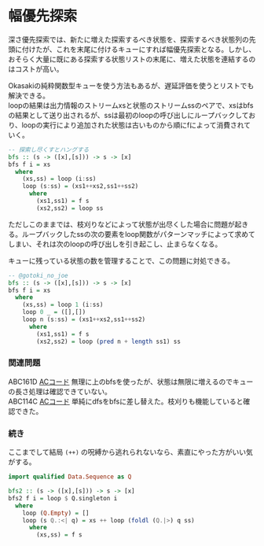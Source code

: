 # 幅優先探索

深さ優先探索では、新たに増えた探索するべき状態を、探索するべき状態列の先頭に付けたが、これを末尾に付けるキューにすれば幅優先探索となる。しかし、おそらく大量に既にある探索する状態リストの末尾に、増えた状態を連結するのはコストが高い。

Okasakiの純粋関数型キューを使う方法もあるが、遅延評価を使うとリストでも解決できる。  
loopの結果は出力情報のストリームxsと状態のストリームssのペアで、xsはbfsの結果として送り出されるが、ssは最初のloopの呼び出しにループバックしており、loopの実行により追加された状態は古いものから順にfによって消費されていく。

```haskell
-- 探索し尽くすとハングする
bfs :: (s -> ([x],[s])) -> s -> [x]
bfs f i = xs
  where
    (xs,ss) = loop (i:ss)
    loop (s:ss) = (xs1++xs2,ss1++ss2)
      where
        (xs1,ss1) = f s
        (xs2,ss2) = loop ss
```

ただしこのままでは、枝刈りなどによって状態が出尽くした場合に問題が起きる。ループバックしたssの次の要素をloop関数がパターンマッチによって求めてしまい、それは次のloopの呼び出しを引き起こし、止まらなくなる。

キューに残っている状態の数を管理することで、この問題に対処できる。

```haskell
-- @gotoki_no_joe
bfs :: (s -> ([x],[s])) -> s -> [x]
bfs f i = xs
  where
    (xs,ss) = loop 1 (i:ss)
    loop 0 _ = ([],[])
    loop n (s:ss) = (xs1++xs2,ss1++ss2)
      where
        (xs1,ss1) = f s
        (xs2,ss2) = loop (pred n + length ss1) ss
```

### 関連問題

ABC161D [ACコード](https://atcoder.jp/contests/abc161/submissions/22951386) 無理に上のbfsを使ったが、状態は無限に増えるのでキューの長さ処理は確認できていない。  
ABC114C [ACコード](https://atcoder.jp/contests/abc114/submissions/22955437) 単純にdfsをbfsに差し替えた。枝刈りも機能していると確認できた。

### 続き

ここまでして結局 `(++)` の呪縛から逃れられないなら、素直にやった方がいい気がする。

```haskell
import qualified Data.Sequence as Q

bfs2 :: (s -> ([x],[s])) -> s -> [x]
bfs2 f i = loop $ Q.singleton i
  where
    loop (Q.Empty) = []
    loop (s Q.:<| q) = xs ++ loop (foldl (Q.|>) q ss)
      where
        (xs,ss) = f s
```

